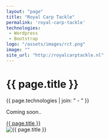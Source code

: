 ```yaml
---
layout: "page"
title: "Royal Carp Tackle"
permalink: 'royal-carp-tackle'
technologies:
 - Wordpress
 - Bootstrap
logo: "/assets/images/rct.png"
image: ""
site_url: "http://royalcarptackle.nl"
---
```


<div class="row">
	<div class="col-md-4">	
		<h1 class="project_title">{{ page.title }}</h1>
		<span class="tech">{{ page.technologies | join: " - " }}</span>
		<p class="info">Coming soon..
		</p>
		<a class="site_url" href="{{ page.site_url }}" target="_blank">{{ page.title }}</a>
	</div>
	<div class="col-md-8">
		<img class="img-fluid" src="{{ page.image | relative_url }}" alt="{{ page.title }}">
	</div>
</div>